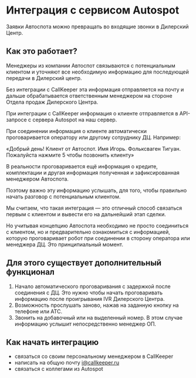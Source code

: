 # Интеграция с сервисом Autospot

Заявки Автоспота можно превращать во входящие звонки в Дилерский Центр.

## Как это работает?
Менеджеры из компании Автоспот связываются с потенциальным клиентом и уточняют все необходимую информацию для последующей передачи в Дилерский центр.

Без интеграции с CallKeeper эта информация отправляется на почту и дальше обрабатывается ответственным менеджером на стороне Отдела продаж Дилерского Центра.

При интеграции с CallKeeper информация о клиенте отправляется в API-запросе с сервера Autospot на наш сервер.

При соединении информация о клиенте автоматически проговаривается оператору или другому сотруднику ДЦ. Например:

«Добрый день! Клиент от Автоспот. Имя Игорь. Фольксваген Тигуан. Пожалуйста нажмите 5 чтобы позвонить клиенту»

В реальности проговаривается ещё информация о кредите, комплектации и другая информация полученная и зафиксированная менеджером Автоспота.

Поэтому важно эту информацию услышать, для того, чтобы правильно начать разговор с потенциальным клиентом.

Мы считаем, что такая интеграция — это отличный способ связаться первым с клиентом и вывести его на дальнейший этап сделки.

Но учитывая концепцию Автоспота необходимо не просто соединиться с клиентом, но и предварительно ознакомиться с информацией, которую проговаривает робот при соединении в сторону оператора или менеджера ДЦ. Это принципиальный момент.

## Для этого существует дополнительный функционал
1. Начало автоматического проговаривания с задержкой после соединения с ДЦ. Это нужно чтобы начать проговаривать информацию после проигрывания IVR Дилерского Центра.
2. Возможность прослушать заново, нажав на заданную кнопку на телефоне или АТС.
3. Звонить на добавочный или на выделенный номер. В этом случае информацию услышит непосредственно менеджер ОП.
## Как начать интеграцию
* связаться со своим персональному менеджером в CallKeeper
* написать на общую почту i@callkeeper.ru
* связаться с коллегами из Autospot
